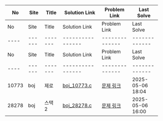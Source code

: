 | No | Site | Title | Solution Link | Problem Link | Last Solve |
|----|------|-------|----------------|--------------|-------------|
| No | Site | Title | Solution Link | Problem Link | Last Solve |
|----|------|-------|----------------|--------------|-------------|
| No | Site | Title | Solution Link | Problem Link | Last Solve |
|----|------|-------|----------------|--------------|-------------|
| 10773 | boj | 제로 | [boj_10773.c](boj/boj_10773.c) | [문제 링크](https://www.acmicpc.net/problem/10773) | 2025-05-06 18:04 |
| 28278 | boj | 스택 2 | [boj_28278.c](boj/boj_28278.c) | [문제 링크](https://www.acmicpc.net/problem/28278) | 2025-05-06 16:00 |
